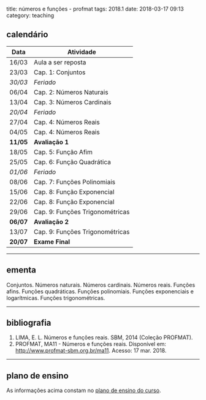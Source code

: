 title: números e funções - profmat
tags: 2018.1
date: 2018-03-17 09:13
category: teaching
## <a id="schedule"></a>calendário
Data  | Atividade
------|----------
16/03 | Aula a ser reposta
23/03 | Cap. 1: Conjuntos
_30/03_ | _Feriado_
06/04 | Cap. 2: Números Naturais
13/04 | Cap. 3: Números Cardinais
_20/04_ | _Feriado_
27/04 | Cap. 4: Números Reais
04/05 | Cap. 4: Números Reais
**11/05** | **Avaliação 1**
18/05 | Cap. 5: Função Afim
25/05 | Cap. 6: Função Quadrática
_01/06_ | _Feriado_
08/06 | Cap. 7: Funções Polinomiais
15/06 | Cap. 8: Função Exponencial
22/06 | Cap. 8: Função Exponencial
29/06 | Cap. 9: Funções Trigonométricas
**06/07** | **Avaliação 2**
13/07 | Cap. 9: Funções Trigonométricas
**20/07** | **Exame Final**

---

## <a id="silabus"></a>ementa
Conjuntos. Números naturais. Números cardinais. Números reais. Funções afins.
Funções quadráticas. Funções polinomiais. Funções exponenciais e logarítmicas.
Funções trigonométricas.

---

## bibliografia
1. LIMA, E. L. Números e funções reais. SBM, 2014 (Coleção PROFMAT).
2. PROFMAT, MA11 - Números  e  funções  reais. Disponível  em:
   <http://www.profmat-sbm.org.br/ma11>. Acesso: 17 mar. 2018.

---

## plano de ensino
As informações acima constam no [plano de ensino do
curso]({filename}/planos/2018-1-num-funcoes-profmat.pdf).
